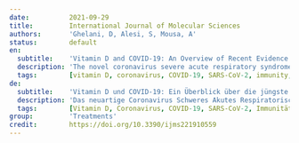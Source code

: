 ```yaml
---
date:          2021-09-29
title:         International Journal of Molecular Sciences
authors:       'Ghelani, D, Alesi, S, Mousa, A'
status:        default
en:
  subtitle:    'Vitamin D and COVID-19: An Overview of Recent Evidence'
  description: 'The novel coronavirus severe acute respiratory syndrome (SARS-CoV-2) has progressed rapidly from an outbreak to a global pandemic, with new variants rapidly emerging. Coronavirus disease 2019 (COVID-19), the disease resulting from SARS-CoV-2 infection, can lead to multiorgan damage. Due to the extremely contagious and fatal nature of the virus, it has been a priority of medical research to find effective means of treatment. Amid this search, the role of vitamin D in modulating various aspects of the innate and adaptive immune system has been discussed. This review aims to consolidate the research surrounding the role of vitamin D in the treatment and prevention of COVID-19. While there are some conflicting results reported, the consensus is that vitamin D has a host of immunomodulatory effects which may be beneficial in the context of COVID-19 and that low levels of vitamin D can result in dysfunction of crucial antimicrobial effects, potentially contributing to poor prognosis. Studies also show that the effects of low vitamin D can be mitigated via supplementation, although the benefits of vitamin D supplementation in the treatment of COVID-19 remain controversial.'
  tags:        [vitamin D, coronavirus, COVID-19, SARS-CoV-2, immunity, infection, review]
de:
  subtitle:    'Vitamin D und COVID-19: Ein Überblick über die jüngste Evidenz'
  description: 'Das neuartige Coronavirus Schweres Akutes Respiratorisches Syndrom (SARS-CoV-2) hat sich rasch von einem Ausbruch zu einer globalen Pandemie entwickelt, wobei neue Varianten rasch auftauchen. Die Coronavirus-Krankheit 2019 (COVID-19), die aus einer SARS-CoV-2-Infektion resultiert, kann zu Multiorganschäden führen. Aufgrund der extrem ansteckenden und tödlichen Natur des Virus ist es eine Priorität der medizinischen Forschung, wirksame Behandlungsmethoden zu finden. Im Rahmen dieser Suche wurde die Rolle von Vitamin D bei der Modulation verschiedener Aspekte des angeborenen und adaptiven Immunsystems diskutiert. In dieser Übersichtsarbeit sollen die Forschungsergebnisse zur Rolle von Vitamin D bei der Behandlung und Prävention von COVID-19 zusammengefasst werden. Zwar gibt es einige widersprüchliche Ergebnisse, doch besteht Konsens darüber, dass Vitamin D eine Vielzahl immunmodulatorischer Wirkungen hat, die im Zusammenhang mit COVID-19 von Vorteil sein können, und dass niedrige Vitamin-D-Spiegel zu einer Störung der entscheidenden antimikrobiellen Wirkungen führen können, was möglicherweise zu einer schlechten Prognose beiträgt. Studien zeigen auch, dass die Auswirkungen eines niedrigen Vitamin-D-Spiegels durch eine Supplementierung gemildert werden können, obwohl der Nutzen einer Vitamin-D-Supplementierung bei der Behandlung von COVID-19 umstritten bleibt.' 
  tags:        [Vitamin D, Coronavirus, COVID-19, SARS-CoV-2, Immunität, Infektion, Übersicht]
group:         'Treatments'
credit:        https://doi.org/10.3390/ijms221910559
---
```

